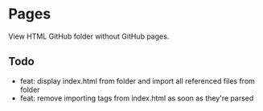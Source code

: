 # Pages

View HTML GitHub folder without GitHub pages.

## Todo

- feat: display index.html from folder and import all referenced files from folder
- feat: remove importing tags from index.html as soon as they're parsed
